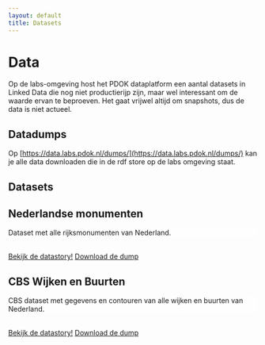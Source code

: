```yaml
---
layout: default
title: Datasets
---
```


# Data
Op de labs-omgeving host het PDOK dataplatform een aantal datasets in Linked Data die nog niet productierijp zijn, maar wel interessant om de waarde ervan te beproeven. Het gaat vrijwel altijd om snapshots, dus de data is niet actueel.

## Datadumps
Op [https://data.labs.pdok.nl/dumps/](https://data.labs.pdok.nl/dumps/) kan je alle data downloaden die in de rdf store op de labs omgeving staat.

## Datasets

<div class="showcase" style="background-image: url('/stories/monument/logo.jpg'); background-repeat: no-repeat; background-position: bottom;">
  <h2>
    <div class="showcase-title">Nederlandse monumenten</div>
  </h2>
  <p style="background-color: rgba(255, 255, 255, 0.6);">Dataset met alle rijksmonumenten van Nederland.</p>
  <br>
  <a href="/stories/monument/" class="btn showcase-btn">Bekijk de datastory!</a>
  <a href="/dumps/monumenten/" class="btn showcase-btn">Download de dump</a>
</div>

<div class="showcase" style="background-image: url('/stories/cbs/logo.png'); background-repeat: no-repeat; background-position: bottom;">
  <h2>
    <div class="showcase-title">CBS Wijken en Buurten</div>
  </h2>
  <p style="background-color: rgba(255, 255, 255, 0.6);">CBS dataset met gegevens en contouren van alle wijken en buurten van Nederland.</p>
  <br>
  <a href="/stories/cbs/" class="btn showcase-btn">Bekijk de datastory!</a>
  <a href="/dumps/cbs-wijken-en-buurten/" class="btn showcase-btn">Download de dump</a>
</div>